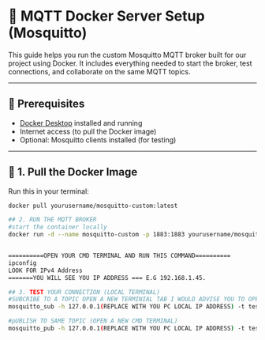 # 🚀 MQTT Docker Server Setup (Mosquitto)

This guide helps you run the custom Mosquitto MQTT broker built for our project using Docker. It includes everything needed to start the broker, test connections, and collaborate on the same MQTT topics.

---

## 🐳 Prerequisites

- [Docker Desktop](https://www.docker.com/products/docker-desktop) installed and running
- Internet access (to pull the Docker image)
- Optional: Mosquitto clients installed (for testing)

---

## 🧲 1. Pull the Docker Image

Run this in your terminal:

```bash
docker pull yourusername/mosquitto-custom:latest

## 2. RUN THE MQTT BROKER
#start the container locally 
docker run -d --name mosquitto-custom -p 1883:1883 yourusername/mosquitto-custom:latest


==========OPEN YOUR CMD TERMINAL AND RUN THIS COMMAND==========
ipconfig
LOOK FOR IPv4 Address
=======YOU WILL SEE YOU IP ADDRESS === E.G 192.168.1.45.

## 3. TEST YOUR CONNECTION (LOCAL TERMINAL)
#SUBCRIBE TO A TOPIC OPEN A NEW TERMINIAL TAB I WOULD ADVISE YOU TO OPEN 3
mosquitto_sub -h 127.0.0.1(REPLACE WITH YOU PC LOCAL IP ADDRESS) -t test/topic 

#pUBLISH TO SAME TOPIC (OPEN A NEW CMD TERMINAL)
mosquitto_pub -h 127.0.0.1(REPLACE WITH YOU PC LOCAL IP ADDRESS) -t test/topic -m "lIGHTS IN" 
